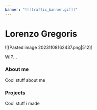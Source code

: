 ```yaml
---
banner: "![[traffic_banner.gif]]"
---
```

# Lorenzo Gregoris

![[Pasted image 20231108162437.png|512]]


WIP...


### About me
Cool stuff about me

### Projects
Cool stuff i made
